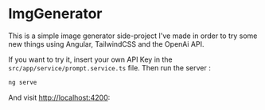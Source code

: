 # ImgGenerator
This is a simple image generator side-project I've made in order to try some new things using Angular, TailwindCSS and the OpenAi API.

If you want to try it, insert your own API Key in the `src/app/service/prompt.service.ts` file. Then run the server :
```bash
ng serve
```
And visit [http://localhost:4200](http://localhost:4200):